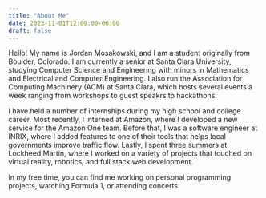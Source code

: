 ```yaml
---
title: "About Me"
date: 2023-11-01T12:00:00-06:00
draft: false
---
```


Hello! My name is Jordan Mosakowski, and I am a student originally from Boulder, Colorado. I am currently a senior at Santa Clara University, studying Computer Science and Engineering with minors in Mathematics and Electrical and Computer Engineering. I also run the Association for Computing Machinery (ACM) at Santa Clara, which hosts several events a week ranging from workshops to guest speakrs to hackathons.

I have held a number of internships during my high school and college career. Most recently, I interned at Amazon, where I developed a new service for the Amazon One team. Before that, I was a software engineer at INRIX, where I added features to one of their tools that helps local governments improve traffic flow. Lastly, I spent three summers at Lockheed Martin, where I worked on a variety of projects that touched on virtual reality, robotics, and full stack web development.

In my free time, you can find me working on personal programming projects, watching Formula 1, or attending concerts.